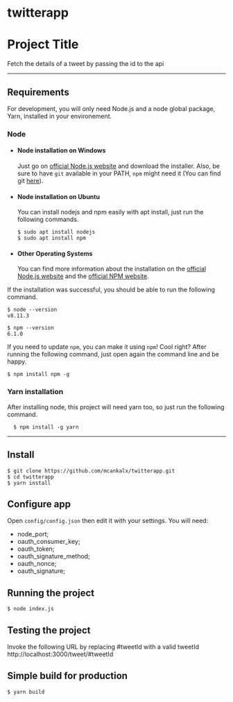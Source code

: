 # twitterapp

# Project Title

Fetch the details of a tweet by passing the id to the api

---
## Requirements

For development, you will only need Node.js and a node global package, Yarn, installed in your environement.

### Node
- #### Node installation on Windows

  Just go on [official Node.js website](https://nodejs.org/) and download the installer.
Also, be sure to have `git` available in your PATH, `npm` might need it (You can find git [here](https://git-scm.com/)).

- #### Node installation on Ubuntu

  You can install nodejs and npm easily with apt install, just run the following commands.

      $ sudo apt install nodejs
      $ sudo apt install npm

- #### Other Operating Systems
  You can find more information about the installation on the [official Node.js website](https://nodejs.org/) and the [official NPM website](https://npmjs.org/).

If the installation was successful, you should be able to run the following command.

    $ node --version
    v8.11.3

    $ npm --version
    6.1.0

If you need to update `npm`, you can make it using `npm`! Cool right? After running the following command, just open again the command line and be happy.

    $ npm install npm -g

###
### Yarn installation
  After installing node, this project will need yarn too, so just run the following command.

      $ npm install -g yarn

---

## Install

    $ git clone https://github.com/mcankalx/twitterapp.git
    $ cd twitterapp
    $ yarn install

## Configure app

Open `config/config.json` then edit it with your settings. You will need:

- node_port;
- oauth_consumer_key;
- oauth_token;
- oauth_signature_method;
- oauth_nonce;
- oauth_signature;

## Running the project

    $ node index.js
    
## Testing the project

   Invoke the following URL by replacing #tweetId with a valid tweetId  http://localhost:3000/tweet/#tweetId

## Simple build for production

    $ yarn build
